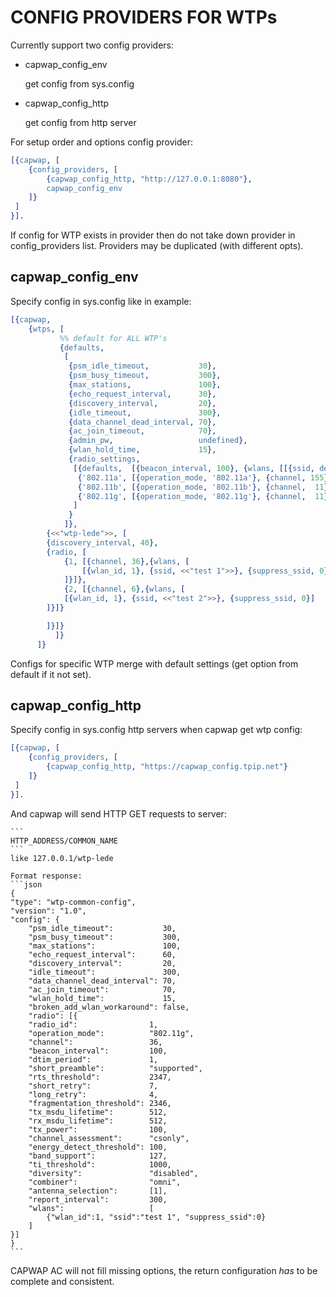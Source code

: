 CONFIG PROVIDERS FOR WTPs
=========================

Currently support two config providers:

* capwap_config_env

    get config from sys.config

* capwap_config_http

    get config from http server

For setup order and options config provider:

```erlang
[{capwap, [
    {config_providers, [
	    {capwap_config_http, "http://127.0.0.1:8080"},
	    capwap_config_env
    ]}
 ]
}].
```

If config for WTP exists in provider then do not take down provider in
config_providers list. Providers may be duplicated (with different opts).

capwap_config_env
-----------------

Specify config in sys.config like in example:

```erlang
[{capwap,
    {wtps, [
		   %% default for ALL WTP's
		   {defaults,
		    [
		     {psm_idle_timeout,           30},
		     {psm_busy_timeout,           300},
		     {max_stations,               100},
		     {echo_request_interval,      30},
		     {discovery_interval,         20},
		     {idle_timeout,               300},
		     {data_channel_dead_interval, 70},
		     {ac_join_timeout,            70},
		     {admin_pw,                   undefined},
		     {wlan_hold_time,             15},
		     {radio_settings,
		      [{defaults,  [{beacon_interval, 100}, {wlans, [[{ssid, default}]]}]},
		       {'802.11a', [{operation_mode, '802.11a'}, {channel, 155}]},
		       {'802.11b', [{operation_mode, '802.11b'}, {channel,  11}]},
		       {'802.11g', [{operation_mode, '802.11g'}, {channel,  11}]}
		      ]
		     }
		    ]},
	    {<<"wtp-lede">>, [
		{discovery_interval, 40},
		{radio, [
		    {1, [{channel, 36},{wlans, [
			    [{wlan_id, 1}, {ssid, <<"test 1">>}, {suppress_ssid, 0}]
		    ]}]},
		    {2, [{channel, 6},{wlans, [
			[{wlan_id, 1}, {ssid, <<"test 2">>}, {suppress_ssid, 0}]
		]}]}

		]}]}
		  ]}
	  ]}
```

Configs for specific WTP merge with default settings (get option from default
if it not set).


capwap_config_http
------------------

Specify config in sys.config http servers when capwap get wtp config:

```erlang
[{capwap, [
    {config_providers, [
	    {capwap_config_http, "https://capwap_config.tpip.net"}
    ]}
 ]
}].
```

And capwap will send HTTP GET requests to server:

    ```
    HTTP_ADDRESS/COMMON_NAME
    ```
    like 127.0.0.1/wtp-lede

    Format response:
    ```json
    {
	"type": "wtp-common-config",
	"version": "1.0",
	"config": {
	    "psm_idle_timeout":           30,
	    "psm_busy_timeout":           300,
	    "max_stations":               100,
	    "echo_request_interval":      60,
	    "discovery_interval":         20,
	    "idle_timeout":               300,
	    "data_channel_dead_interval": 70,
	    "ac_join_timeout":            70,
	    "wlan_hold_time":             15,
	    "broken_add_wlan_workaround": false,
	    "radio": [{
		"radio_id":                1,
		"operation_mode":          "802.11g",
		"channel":                 36,
		"beacon_interval":         100,
		"dtim_period":             1,
		"short_preamble":          "supported",
		"rts_threshold":           2347,
		"short_retry":             7,
		"long_retry":              4,
		"fragmentation_threshold": 2346,
		"tx_msdu_lifetime":        512,
		"rx_msdu_lifetime":        512,
		"tx_power":                100,
		"channel_assessment":      "csonly",
		"energy_detect_threshold": 100,
		"band_support":            127,
		"ti_threshold":            1000,
		"diversity":               "disabled",
		"combiner":                "omni",
		"antenna_selection":       [1],
		"report_interval":         300,
		"wlans":                   [
		    {"wlan_id":1, "ssid":"test 1", "suppress_ssid":0}
		]
	}]
    }
    ```

CAPWAP AC will not fill missing options, the return configuration *has* to be
complete and consistent.

